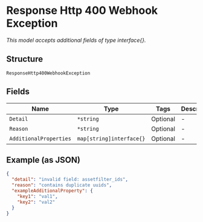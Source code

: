 
# Response Http 400 Webhook Exception

*This model accepts additional fields of type interface{}.*

## Structure

`ResponseHttp400WebhookException`

## Fields

| Name | Type | Tags | Description |
|  --- | --- | --- | --- |
| `Detail` | `*string` | Optional | - |
| `Reason` | `*string` | Optional | - |
| `AdditionalProperties` | `map[string]interface{}` | Optional | - |

## Example (as JSON)

```json
{
  "detail": "invalid field: assetfilter_ids",
  "reason": "contains duplicate uuids",
  "exampleAdditionalProperty": {
    "key1": "val1",
    "key2": "val2"
  }
}
```

